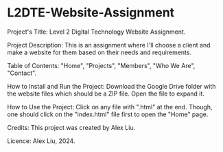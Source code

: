 # L2DTE-Website-Assignment
Project's Title: Level 2 Digital Technology Website Assignment.

Project Description: This is an assignment where I'll choose a client and make a website for them based on their needs and requirements.

Table of Contents: "Home", "Projects", "Members", "Who We Are", "Contact".

How to Install and Run the Project: Download the Google Drive folder with the website files which should be a ZIP file. Open the file to expand it.

How to Use the Project: Click on any file with ".html" at the end. Though, one should click on the "index.html" file first to open the "Home" page.

Credits: This project was created by Alex Liu.

Licence: Alex Liu, 2024.
